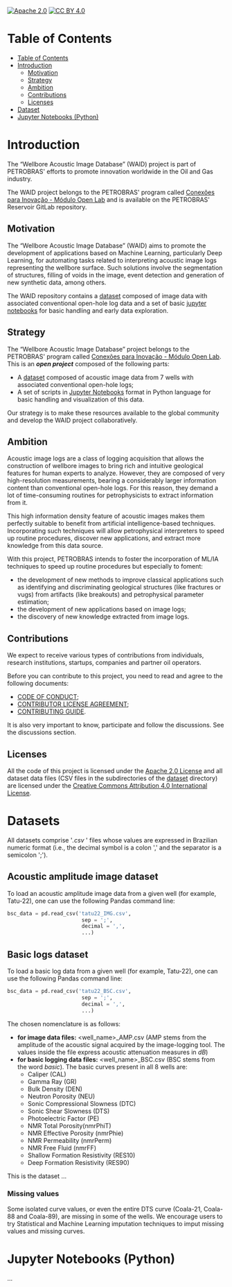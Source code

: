 [![Apache 2.0][apache-shield]][apache] 
[![CC BY 4.0][cc-by-shield]][cc-by]

[apache]: https://opensource.org/licenses/Apache-2.0
[apache-shield]: https://img.shields.io/badge/License-Apache_2.0-blue.svg
[cc-by]: http://creativecommons.org/licenses/by/4.0/
[cc-by-shield]: https://img.shields.io/badge/License-CC%20BY%204.0-lightgrey.svg

# Table of Contents

- [Table of Contents](#table-of-contents)
- [Introduction](#introduction)
  - [Motivation](#motivation)
  - [Strategy](#strategy)
  - [Ambition](#ambition)
  - [Contributions](#contributions)
  - [Licenses](#licenses)
- [Dataset](#dataset)
- [Jupyter Notebooks (Python)](#jupyter-notebooks-python)

# Introduction

The “Wellbore Acoustic Image Database” (WAID) project is part of PETROBRAS' efforts to promote innovation worldwide in the Oil and Gas industry.

The WAID project belongs to the PETROBRAS' program called [Conexões para Inovação - Módulo Open Lab](https://tecnologia.petrobras.com.br/modulo-open-lab.html) and is available on the PETROBRAS' Reservoir GitLab repository.

## Motivation

The “Wellbore Acoustic Image Database” (WAID) aims to promote the development of applications based on Machine Learning, particularly Deep Learning, for automating tasks related to interpreting acoustic image logs representing the wellbore surface. Such solutions involve the segmentation of structures, filling of voids in the image, event detection and generation of new synthetic data, among others.

The WAID repository contains a [dataset](#dataset) composed of image data with associated conventional open-hole log data and a set of basic [jupyter notebooks](#jupyter-notebooks-python) for basic handling and early data exploration.

## Strategy

The “Wellbore Acoustic Image Database” project belongs to the PETROBRAS' program called [Conexões para Inovação - Módulo Open Lab](https://tecnologia.petrobras.com.br/modulo-open-lab.html). This is an ***open project*** composed of the following parts:
* A [dataset](#dataset) composed of acoustic image data from 7 wells with associated conventional open-hole logs;
* A set of scripts in [Jupyter Notebooks](#jupyter-notebooks-python) format in Python language for basic handling and visualization of this data.

Our strategy is to make these resources available to the global community and develop the WAID project collaboratively.

## Ambition

Acoustic image logs are a class of logging acquisition that allows the construction of wellbore images to bring rich and intuitive geological features for human experts to analyze. However, they are composed of very high-resolution measurements, bearing a considerably larger information content than conventional open-hole logs. For this reason, they demand a lot of time-consuming routines for petrophysicists to extract information from it.

This high information density feature of acoustic images makes them perfectly suitable to benefit from artificial intelligence-based techniques. Incorporating such techniques will allow petrophysical interpreters to speed up routine procedures, discover new applications, and extract more knowledge from this data source.

With this project, PETROBRAS intends to foster the incorporation of ML/IA techniques to speed up routine procedures but especially to foment:

* the development of new methods to improve classical applications such as identifying and discriminating geological structures (like fractures or vugs) from artifacts (like breakouts) and petrophysical parameter estimation;
* the development of new applications based on image logs;
* the discovery of new knowledge extracted from image logs.


## Contributions

We expect to receive various types of contributions from individuals, research institutions, startups, companies and partner oil operators.

Before you can contribute to this project, you need to read and agree to the following documents:

* [CODE OF CONDUCT](CODE_OF_CONDUCT.md);
* [CONTRIBUTOR LICENSE AGREEMENT](CONTRIBUTOR_LICENSE_AGREEMENT.md);
* [CONTRIBUTING GUIDE](CONTRIBUTING.md).

It is also very important to know, participate and follow the discussions. See the discussions section.

## Licenses

All the code of this project is licensed under the [Apache 2.0 License][apache] and all dataset data files (CSV files in the subdirectories of the [dataset](dataset) directory) are licensed under the [Creative Commons Attribution 4.0 International License][cc-by].

# Datasets
All datasets comprise '*.csv* ' files whose values are expressed in Brazilian numeric format (i.e., the decimal symbol is a colon ',' and the separator is a semicolon ';').

## Acoustic amplitude image dataset

To load an acoustic amplitude image data from a given well (for example, Tatu-22), one can use the following Pandas command line:

```python 
bsc_data = pd.read_csv('tatu22_IMG.csv',
                        sep = ';',
                        decimal = ',',
                        ...)
```


## Basic logs dataset

To load a basic log data from a given well (for example, Tatu-22), one can use the following Pandas command line:

```python 
bsc_data = pd.read_csv('tatu22_BSC.csv',
                        sep = ';',
                        decimal = ',',
                        ...)
```

The chosen nomenclature is as follows:

* **for image data files:** <well_name>_AMP.csv (AMP stems from the amplitude of the acoustic signal acquired by the image-logging tool. The values inside the file express acoustic attenuation measures in *dB*)
* **for basic logging data files:** <well_name>_BSC.csv (BSC stems from the word *basic*). The basic curves present in all 8 wells are:
    * Caliper (CAL)
    * Gamma Ray (GR)
    * Bulk Density (DEN)
    * Neutron Porosity (NEU)
    * Sonic Compressional Slowness (DTC)
    * Sonic Shear Slowness (DTS)
    * Photoelectric Factor (PE)
    * NMR Total Porosity(nmrPhiT)
    * NMR Effective Porosity (nmrPhie)
    * NMR Permeability (nmrPerm)
    * NMR Free Fluid (nmrFF)
    * Shallow Formation Resistivity (RES10)
    * Deep Formation Resistivity (RES90)

This is the dataset ...

### Missing  values

Some isolated curve values, or even the entire DTS curve (Coala-21, Coala-88 and Coala-89), are missing in some of the wells. We encourage users to try Statistical and Machine Learning imputation techniques to imput missing values and missing curves.

# Jupyter Notebooks (Python) 

...
